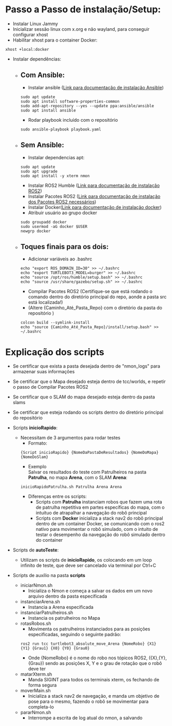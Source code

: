 # Passo a Passo de instalação/Setup:
- Instalar Linux Jammy 
- Inicializar sessão linux com x.org e não wayland, para conseguir configurar xhost
- Habilitar xhost para o container Docker:
```
xhost +local:docker
```
- Instalar dependências:   
    - ## Com Ansible:
        - Instalar ansible ([Link para documentação de instalação Ansible](https://docs.ansible.com/ansible/latest/installation_guide/installation_distros.html))  
        ```
        sudo apt update
        sudo apt install software-properties-common
        sudo add-apt-repository --yes --update ppa:ansible/ansible
        sudo apt install ansible
        ```
        - Rodar playbook incluído com o repositório  
        ```
        sudo ansible-playbook playbook.yaml
        ```
        
    - ## Sem Ansible:  
        - Instalar dependencias apt:
        ```
        sudo apt update
        sudo apt upgrade
        sudo apt install -y xterm nmon
        ```
        - Instalar ROS2 Humble ([Link para documentação de instalação ROS2](https://docs.ros.org/en/humble/Installation/Ubuntu-Install-Debs.html))  
        - Instalar Pacotes ROS2 ([Link para documentação de instalação dos Pacotes ROS2 necessários](https://emanual.robotis.com/docs/en/platform/turtlebot3/quick-start/#pc-setup))   
        - Instalar Docker([Link para documentação de instalação docker](https://docs.docker.com/engine/install/ubuntu/#install-using-the-repository))  
        - Atribuir usuário ao grupo docker  
        ```
        sudo groupadd docker  
        sudo usermod -aG docker $USER  
        newgrp docker
        ```
    - ## Toques finais para os dois:
        - Adicionar variáveis ao .bashrc  
        ```
        echo "export ROS_DOMAIN_ID=30" >> ~/.bashrc
        echo "export TURTLEBOT3_MODEL=burger" >> ~/.bashrc
        echo "source /opt/ros/humble/setup.bash" >> ~/.bashrc
        echo "source /usr/share/gazebo/setup.sh" >> ~/.bashrc
        ``` 
        - Compilar Pacotes ROS2 (Certifique-se que está rodando o comando dentro do diretório principal do repo, aonde a pasta src está localizada!)
        - (Altere {Caminho_Até_Pasta_Repo} com o diretório da pasta do repositório )
        ```
        colcon build --symlink-install
        echo "source {Caminho_Até_Pasta_Repo}/install/setup.bash" >> ~/.bashrc
        ```     
# Explicação dos scripts
- Se certificar que exista a pasta desejada dentro de "nmon_logs" para armazenar suas informações
- Se certificar que o Mapa desejado esteja dentro de tcc/worlds, e repetir o passo de Compilar Pacotes ROS2
- Se certificar que o SLAM do mapa desejado esteja dentro da pasta slams
- Se certificar que esteja rodando os scripts dentro do diretório principal do repositório
- Scripts <b>inicioRapido</b>:
    - Necessitam de 3 argumentos para rodar testes
        - Formato:
        ```
        {Script inicioRapido} {NomeDaPastaDeResultados} {NomeDoMapa} {NomeDoSlam}
        ```
        - Exemplo<br>Salvar os resultados do teste com Patrulheiros na pasta <b>Patrulha</b>, no mapa <b>Arena</b>, com o SLAM <b>Arena</b>:
        ```
        inicioRapidoPatrulha.sh Patrulha Arena Arena
        ```
        - Diferenças entre os scripts:
            - Scripts com <b>Patrulha</b> instanciam robos que fazem uma rota de patrulha repetitiva em partes específicas do mapa, com o intuituo de atrapalhar a navegação do robô principal
            - Scripts com <b>Docker</b> inicializa a stack nav2 do robô principal dentro de um container Docker, se comunicando com o ros2 nativo para movimentar o robô simulado, com o intuito de testar o desempenho da navegação do robô simulado dentro do container

- Scripts de <b>autoTeste</b>:
    - Utilizam os scripts de <b>inicioRapido</b>, os colocando em um loop infinito de teste, que deve ser cancelado via terminal por Ctrl+C
- Scripts de auxílio na pasta <b>scripts</b>
    - iniciarNmon.sh
        - Inicializa o Nmon e começa a salvar os dados em um novo arquivo dentro da pasta especificada
    - instanciarArena.sh
        - Instancia a Arena especificada
    - instanciarPatrulheiros.sh
        - Instancia os patrulheiros no Mapa
    - rotasRobos.sh
        - Movimenta os patrulheiros instanciados para as posições especificadas, seguindo o seguinte padrão:
        ```
        ros2 run tcc turtlebot3_absolute_move_Arena {NomeRobo} {X1} {Y1} {Grau1} {X0} {Y0} {Grau0}
        ```
        - Onde {NomeRobo} é o nome do robo nos tópicos ROS2, ({X},{Y},{Grau}) sendo as posições X, Y e o grau de rotação que o robô deve ter
    - matarXterm.sh
        - Manda SIGINT para todos os terminais xterm, os fechando de forma segura
    - moverMain.sh
        - Inicializa a stack nav2 de navegação, e manda um objetivo de pose para o mesmo, fazendo o robô se movimentar para completa-lo
    - pararNmon.sh
        - Interrompe a escrita de log atual do nmon, a salvando



